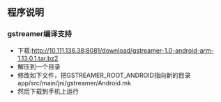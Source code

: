 
## 程序说明

### gstreamer编译支持

 - 下载:http://10.111.136.38:8081/download/gstreamer-1.0-android-arm-1.13.0.1.tar.bz2
 - 解压到一个目录
 - 修改如下文件，把GSTREAMER_ROOT_ANDROID指向新的目录
 app/src/main/jni/gstreamer/Android.mk
 - 然后下载到手机上运行
